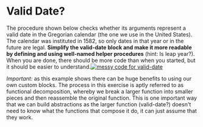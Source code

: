 # Valid Date?

The procedure shown below checks whether its arguments represent a valid date in the Gregorian calendar \(the one we use in the United States\). The calendar was instituted in 1582, so only dates in that year or in the future are legal. **Simplify the valid-date block and make it more readable by defining and using well-named helper procedures** \(hint: Is leap year?\). When you are done, there should be more code than when you started, but it should be easier to understand.[![messy code for valid-date](https://beautyjoy.github.io/bjc-r/img/building-blocks/valid-date-messy-code.png)](http://snap.berkeley.edu/snapsource/snap.html#open:https://beautyjoy.github.io/bjc-r/prog/building-blocks/valid-date.xml)

_Important:_ as this example shows there can be huge benefits to using our own custom blocks. The process in this exercise is aptly referred to as functional decomposition, whereby we break a larger function into smaller pieces and then reassemble the original function. This is one important way that we can build abstractions as the larger function \(valid-date?\) doesn't need to know what the functions that compose it do, it can just assume that they work.


